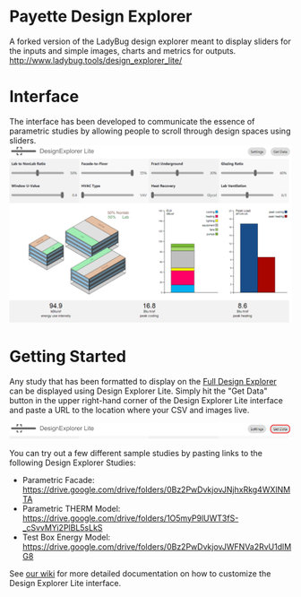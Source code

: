 # Payette Design Explorer
A forked version of the LadyBug design explorer meant to display sliders for the inputs and simple images, charts and metrics for outputs.
http://www.ladybug.tools/design_explorer_lite/

# Interface
The interface has been developed to communicate the essence of parametric studies by allowing people to scroll through design spaces using sliders.
![Image of Design Explorer Lite Interface](https://github.com/ladybug-tools/design_explorer_lite/raw/master/resources/images/usage/screenshot.png)

# Getting Started
Any study that has been formatted to display on the [Full Design Explorer](https://tt-acm.github.io/DesignExplorer/) can be displayed using Design Explorer Lite.
Simply hit the "Get Data" button in the upper right-hand corner of the Design Explorer Lite interface and paste a URL to the location where your CSV and images live.

![Get Data Button](https://github.com/ladybug-tools/design_explorer_lite/raw/master/resources/images/usage/get_data.png)

You can try out a few different sample studies by pasting links to the following Design Explorer Studies:
- Parametric Facade: https://drive.google.com/drive/folders/0Bz2PwDvkjovJNjhxRkg4WXlNMTA
- Parametric THERM Model: https://drive.google.com/drive/folders/1O5myP9lUWT3fS-_cSvvMYi2PlBL5sLkS
- Test Box Energy Model: https://drive.google.com/drive/folders/0Bz2PwDvkjovJWFNVa2RvU1dlMG8

See [our wiki](https://github.com/ladybug-tools/design_explorer_lite/wiki) for more detailed documentation on how to customize the Design Explorer Lite interface.
